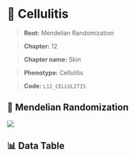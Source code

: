 # 🧪 Cellulitis

> **Root:** Mendelian Randomization

> **Chapter:** 12  

> **Chapter name:** Skin

> **Phenotype:** Cellulitis  

> **Code:** `L12_CELLULITIS`

## 🧬 Mendelian Randomization  

<img src="/MR/Figures/Forward/L12_CELLULITIS.png"/>

## 📊 Data Table

<CsvTableMRF src="/MR/Data/Forward/L12_CELLULITIS.csv"/>
